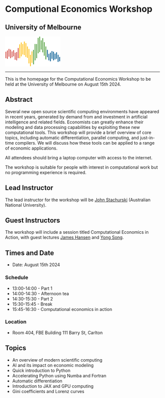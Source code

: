 # Computional Economics Workshop

## University of Melbourne 

![](qe-logo-large.png)

----

This is the homepage for the Computational Economics
Workshop to be held at the University of Melbourne on August 15th 2024.

## Abstract

Several new open source scientific computing environments have appeared in
recent years, generated by demand from and investment in artificial intelligence
and related fields.  Economists can greatly enhance their modeling and data
processing capabilities by exploiting these new computational tools.  This
workshop will provide a brief overview of core topics, including automatic
differentiation, parallel computing, and just-in-time compilers. We will discuss
how these tools can be applied to a range of economic applications.

All attendees should bring a laptop computer with access to the internet.

The workshop is suitable for people with interest in computational work but no
programming experience is required.


## Lead Instructor

The lead instructor for the workshop will be [John Stachurski](https://johnstachurski.net/) (Australian National University).

## Guest Instructors

The workshop will include a session titled Computational Economics in Action, with guest lectures [James Hansen](https://sites.google.com/site/jamesfrhansen/home) and [Yong Song](https://sites.google.com/view/ysong1).

## Times and Date

* Date: August 15th 2024

### Schedule

* 13:00-14:00 - Part 1
* 14:00-14:30 - Afternoon tea
* 14:30-15:30 - Part 2
* 15:30-15:45 - Break
* 15:45-16:30 - Computational economics in action

### Location

* Room 404, FBE Building 111 Barry St, Carlton


## Topics

* An overview of modern scientific computing
* AI and its impact on economic modeling
* Quick introduction to Python
* Accelerating Python using Numba and Fortran
* Automatic differentiation
* Introduction to JAX and GPU computing
* Gini coefficients and Lorenz curves



